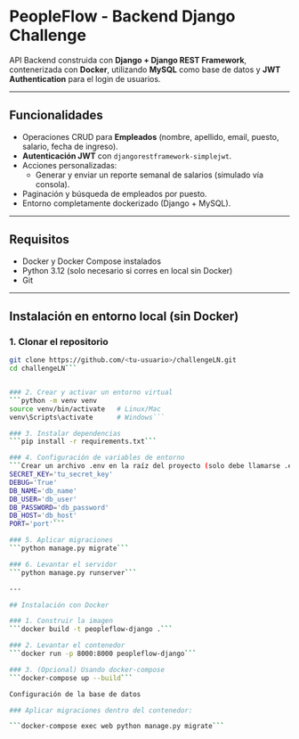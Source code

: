 # PeopleFlow - Backend Django Challenge

API Backend construida con **Django + Django REST Framework**, contenerizada con **Docker**, utilizando **MySQL** como base de datos y **JWT Authentication** para el login de usuarios.

---

## Funcionalidades

- Operaciones CRUD para **Empleados** (nombre, apellido, email, puesto, salario, fecha de ingreso).
- **Autenticación JWT** con `djangorestframework-simplejwt`.
- Acciones personalizadas:
  - Generar y enviar un reporte semanal de salarios (simulado vía consola).
- Paginación y búsqueda de empleados por puesto.
- Entorno completamente dockerizado (Django + MySQL).

---

## Requisitos

- Docker y Docker Compose instalados  
- Python 3.12 (solo necesario si corres en local sin Docker)  
- Git  

---

## Instalación en entorno local (sin Docker)

### 1. Clonar el repositorio
```bash
git clone https://github.com/<tu-usuario>/challengeLN.git
cd challengeLN```


### 2. Crear y activar un entorno virtual
```python -m venv venv
source venv/bin/activate   # Linux/Mac
venv\Scripts\activate      # Windows```

### 3. Instalar dependencias
```pip install -r requirements.txt```

### 4. Configuración de variables de entorno
```Crear un archivo .env en la raíz del proyecto (solo debe llamarse .env) con el siguiente contenido:
SECRET_KEY='tu_secret_key'
DEBUG='True'
DB_NAME='db_name'
DB_USER='db_user'
DB_PASSWORD='db_password'
DB_HOST='db_host'
PORT='port'```

### 5. Aplicar migraciones
```python manage.py migrate```

### 6. Levantar el servidor
```python manage.py runserver```

---

## Instalación con Docker

### 1. Construir la imagen
```docker build -t peopleflow-django .```

### 2. Levantar el contenedor
```docker run -p 8000:8000 peopleflow-django```

### 3. (Opcional) Usando docker-compose
```docker-compose up --build```

Configuración de la base de datos

### Aplicar migraciones dentro del contenedor:

```docker-compose exec web python manage.py migrate```
